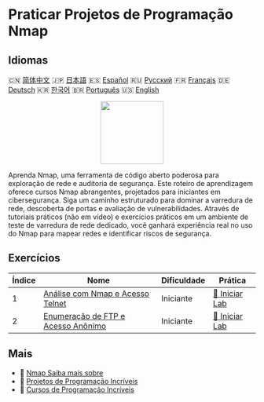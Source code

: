 # Praticar Projetos de Programação Nmap

## Idiomas

🇨🇳 [简体中文](README_zh.md) 🇯🇵 [日本語](README_ja.md) 🇪🇸 [Español](README_es.md) 🇷🇺 [Русский](README_ru.md) 🇫🇷 [Français](README_fr.md) 🇩🇪 [Deutsch](README_de.md) 🇰🇷 [한국어](README_ko.md) 🇧🇷 [Português](README_pt.md) 🇺🇸 [English](README.md) 

<div align="center">
<img width="128px" src="https://file.labex.io/path/pPoL1KPkCT9I.png">
</div>

Aprenda Nmap, uma ferramenta de código aberto poderosa para exploração de rede e auditoria de segurança. Este roteiro de aprendizagem oferece cursos Nmap abrangentes, projetados para iniciantes em cibersegurança. Siga um caminho estruturado para dominar a varredura de rede, descoberta de portas e avaliação de vulnerabilidades. Através de tutoriais práticos (não em vídeo) e exercícios práticos em um ambiente de teste de varredura de rede dedicado, você ganhará experiência real no uso do Nmap para mapear redes e identificar riscos de segurança.

## Exercícios

|   Índice | Nome                                                                                                           | Dificuldade   | Prática                                                                                    |
|----------|----------------------------------------------------------------------------------------------------------------|---------------|--------------------------------------------------------------------------------------------|
|        1 | [Análise com Nmap e Acesso Telnet](https://labex.io/pt/courses/project-nmap-port-scanning-and-telnet-access)   | Iniciante     | [🚀 Iniciar Lab](https://labex.io/pt/courses/project-nmap-port-scanning-and-telnet-access) |
|        2 | [Enumeração de FTP e Acesso Anônimo](https://labex.io/pt/courses/project-ftp-enumeration-and-anonymous-access) | Iniciante     | [🚀 Iniciar Lab](https://labex.io/pt/courses/project-ftp-enumeration-and-anonymous-access) |

## Mais

- 🔗 [Nmap Saiba mais sobre](https://labex.io/pt/skilltrees/nmap)
- 🔗 [Projetos de Programação Incríveis](https://github.com/labex-labs/awesome-programming-projects)
- 🔗 [Cursos de Programação Incríveis](https://github.com/labex-labs/awesome-programming-courses)


